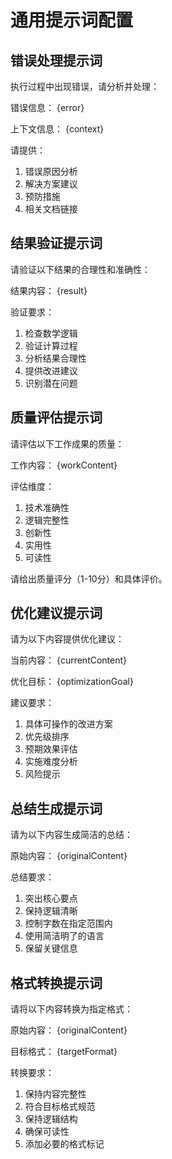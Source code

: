 # 通用提示词配置

## 错误处理提示词

执行过程中出现错误，请分析并处理：

错误信息：
{error}

上下文信息：
{context}

请提供：
1. 错误原因分析
2. 解决方案建议
3. 预防措施
4. 相关文档链接

## 结果验证提示词

请验证以下结果的合理性和准确性：

结果内容：
{result}

验证要求：
1. 检查数学逻辑
2. 验证计算过程
3. 分析结果合理性
4. 提供改进建议
5. 识别潜在问题

## 质量评估提示词

请评估以下工作成果的质量：

工作内容：
{workContent}

评估维度：
1. 技术准确性
2. 逻辑完整性
3. 创新性
4. 实用性
5. 可读性

请给出质量评分（1-10分）和具体评价。

## 优化建议提示词

请为以下内容提供优化建议：

当前内容：
{currentContent}

优化目标：
{optimizationGoal}

建议要求：
1. 具体可操作的改进方案
2. 优先级排序
3. 预期效果评估
4. 实施难度分析
5. 风险提示

## 总结生成提示词

请为以下内容生成简洁的总结：

原始内容：
{originalContent}

总结要求：
1. 突出核心要点
2. 保持逻辑清晰
3. 控制字数在指定范围内
4. 使用简洁明了的语言
5. 保留关键信息

## 格式转换提示词

请将以下内容转换为指定格式：

原始内容：
{originalContent}

目标格式：
{targetFormat}

转换要求：
1. 保持内容完整性
2. 符合目标格式规范
3. 保持逻辑结构
4. 确保可读性
5. 添加必要的格式标记
